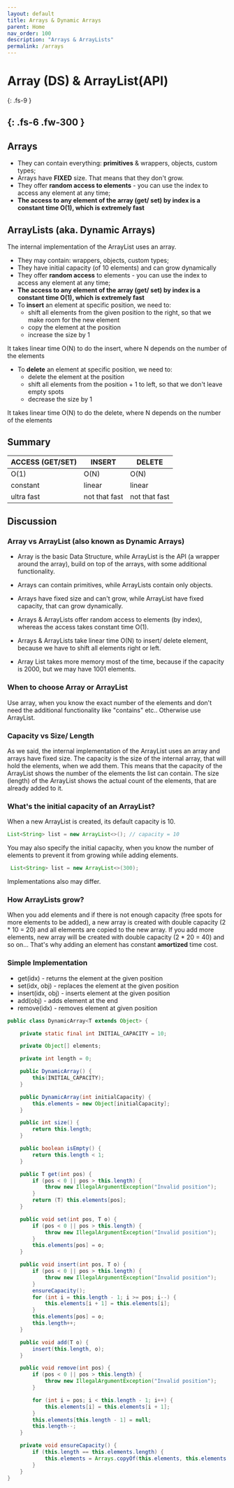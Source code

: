 ```yaml
---
layout: default
title: Arrays & Dynamic Arrays
parent: Home
nav_order: 100
description: "Arrays & ArrayLists"
permalink: /arrays
---
```


# Array (DS) & ArrayList(API)
{: .fs-9 }
 
{: .fs-6 .fw-300 }
---

## Arrays
* They can contain everything: **primitives** & wrappers, objects, custom types; 
* Arrays have **FIXED** size. That means that they don't grow.
* They offer **random access to elements** - you can use the index to access any element at any time; 
* **The access to any element of the array (get/ set) by index is a constant time O(1), which is extremely fast**

## ArrayLists (aka. Dynamic Arrays)
The internal implementation of the ArrayList uses an array.

* They may contain: wrappers, objects, custom types; 
* They have initial capacity (of 10 elements) and can grow dynamically
* They offer **random access** to elements - you can use the index to access any element at any time;
* **The access to any element of the array (get/ set) by index is a constant time O(1), which is extremely fast**
* To **insert** an element at specific position, we need to:
    * shift all elements from the given position to the right, so that we make room for the new element
    * copy the element at the position
    * increase the size by 1

It takes linear time O(N) to do the insert, where N depends on the number of the elements
* To **delete** an element at specific position, we need to:
    * delete the element at the position
    * shift all elements from the position + 1 to left, so that we don't leave empty spots
    * decrease the size by 1

It takes linear time O(N) to do the delete, where N depends on the number of the elements

## Summary

ACCESS (GET/SET)|INSERT|DELETE
---|---|---
O(1)|O(N)|O(N)
constant| linear| linear
ultra fast|not that fast|not that fast

## Discussion
### Array vs ArrayList (also known as Dynamic Arrays)
* Array is the basic Data Structure, while ArrayList is the API (a wrapper around the array), build on top of the arrays, with some additional functionality.

* Arrays can contain primitives, while ArrayLists contain only objects.

* Arrays have fixed size and can't grow, while ArrayList have fixed capacity, that can grow dynamically.

* Arrays & ArrayLists offer random access to elements (by index), whereas the access takes constant time O(1).

* Arrays & ArrayLists take linear time O(N) to insert/ delete element, because we have to shift all elements right or left.

* Array List takes more memory most of the time, because if the capacity is 2000, but we may have 1001 elements.

### When to choose Array or ArrayList
Use array, when you know the exact number of the elements and don't need the additional functionality like "contains" etc.. 
Otherwise use ArrayList.

### Capacity vs Size/ Length
As we said, the internal implementation of the ArrayList uses an array and arrays have fixed size.
The capacity is the size of the internal array, that will hold the elements, when we add them.
This means that the capacity of the ArrayList shows the number of the elements the list can contain. 
The size (length) of the ArrayList shows the actual count of the elements, that are already added to it.

### What's the initial capacity of an ArrayList?
When a new ArrayList is created, its default capacity is 10.
```java
List<String> list = new ArrayList<>(); // capacity = 10
```
You may also specify the initial capacity, when you know the number of elements to prevent it from growing while adding elements.
```java
 List<String> list = new ArrayList<>(300);
```
Implementations also may differ.

### How ArrayLists grow?
When you add elements and if there is not enough capacity (free spots for more elements to be added), 
a new array is created with double capacity (2 * 10 = 20) and all elements are copied to the new array.
If you add more elements, new array will be created with double capacity (2 * 20 = 40) and so on...
That's why adding an element has constant **amortized** time cost.

### Simple Implementation
* get(idx) - returns the element at the given position
* set(idx, obj) - replaces the element at the given position
* insert(idx, obj) - inserts element at the given position
* add(obj) - adds element at the end
* remove(idx) - removes element at given position

```java
public class DynamicArray<T extends Object> {

    private static final int INITIAL_CAPACITY = 10;

    private Object[] elements;

    private int length = 0;

    public DynamicArray() {
        this(INITIAL_CAPACITY);
    }

    public DynamicArray(int initialCapacity) {
        this.elements = new Object[initialCapacity];
    }

    public int size() {
        return this.length;
    }

    public boolean isEmpty() {
        return this.length < 1;
    }

    public T get(int pos) {
        if (pos < 0 || pos > this.length) {
            throw new IllegalArgumentException("Invalid position");
        }
        return (T) this.elements[pos];
    }

    public void set(int pos, T o) {
        if (pos < 0 || pos > this.length) {
            throw new IllegalArgumentException("Invalid position");
        }
        this.elements[pos] = o;
    }

    public void insert(int pos, T o) {
        if (pos < 0 || pos > this.length) {
            throw new IllegalArgumentException("Invalid position");
        }
        ensureCapacity();
        for (int i = this.length - 1; i >= pos; i--) {
            this.elements[i + 1] = this.elements[i];
        }
        this.elements[pos] = o;
        this.length++;
    }

    public void add(T o) {
        insert(this.length, o);
    }

    public void remove(int pos) {
        if (pos < 0 || pos > this.length) {
            throw new IllegalArgumentException("Invalid position");
        }

        for (int i = pos; i < this.length - 1; i++) {
            this.elements[i] = this.elements[i + 1];
        }
        this.elements[this.length - 1] = null;
        this.length--;
    }

    private void ensureCapacity() {
        if (this.length == this.elements.length) {
            this.elements = Arrays.copyOf(this.elements, this.elements.length * 2);
        }
    }
}
```



